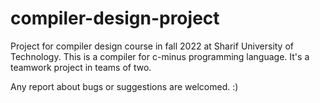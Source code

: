 # compiler-design-project

Project for compiler design course in fall 2022 at Sharif University of Technology. This is a compiler for c-minus programming language. 
It's a teamwork project in teams of two.

Any report about bugs or suggestions are welcomed. :)
